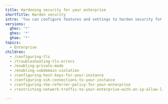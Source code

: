 ```yaml
---
title: Hardening security for your enterprise
shortTitle: Harden security
intro: 'You can configure features and settings to harden security for your enterprise.'
versions:
  ghec: '*'
  ghes: '*'
  ghae: '*'
topics:
  - Enterprise
children:
  - /configuring-tls
  - /troubleshooting-tls-errors
  - /enabling-private-mode
  - /enabling-subdomain-isolation
  - /configuring-host-keys-for-your-instance
  - /configuring-ssh-connections-to-your-instance
  - /configuring-the-referrer-policy-for-your-enterprise
  - /restricting-network-traffic-to-your-enterprise-with-an-ip-allow-list

---
```


